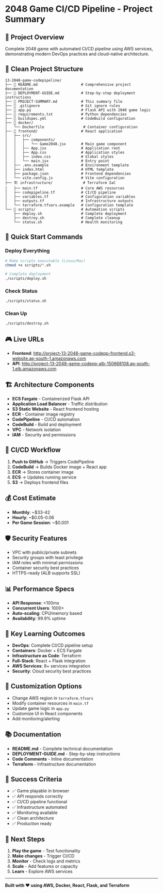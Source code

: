 # 2048 Game CI/CD Pipeline - Project Summary

## 🎯 Project Overview
Complete 2048 game with automated CI/CD pipeline using AWS services, demonstrating modern DevOps practices and cloud-native architecture.

## 📁 Clean Project Structure
```
13-2048-game-codepipeline/
├── 📄 README.md                    # Comprehensive project documentation
├── 📄 DEPLOYMENT-GUIDE.md          # Step-by-step deployment instructions
├── 📄 PROJECT-SUMMARY.md           # This summary file
├── 📄 .gitignore                   # Git ignore rules
├── 📄 app.py                       # Flask API with 2048 game logic
├── 📄 requirements.txt             # Python dependencies
├── 📄 buildspec.yml                # CodeBuild configuration
├── 🐳 docker/
│   └── Dockerfile                  # Container configuration
├── 🎨 frontend/                    # React application
│   ├── src/
│   │   ├── components/
│   │   │   └── Game2048.jsx       # Main game component
│   │   ├── App.jsx                # Application root
│   │   ├── App.css                # Application styles
│   │   ├── index.css              # Global styles
│   │   └── main.jsx               # Entry point
│   ├── .env.example               # Environment template
│   ├── index.html                 # HTML template
│   ├── package.json               # Frontend dependencies
│   └── vite.config.js             # Vite configuration
├── 🏗️ infrastructure/              # Terraform IaC
│   ├── main.tf                    # Core AWS resources
│   ├── codepipeline.tf            # CI/CD pipeline
│   ├── variables.tf               # Configuration variables
│   ├── outputs.tf                 # Infrastructure outputs
│   └── terraform.tfvars.example   # Configuration template
└── 🔧 scripts/                     # Automation scripts
    ├── deploy.sh                  # Complete deployment
    ├── destroy.sh                 # Complete cleanup
    └── status.sh                  # Health monitoring
```

## 🚀 Quick Start Commands

### Deploy Everything
```bash
# Make scripts executable (Linux/Mac)
chmod +x scripts/*.sh

# Complete deployment
./scripts/deploy.sh
```

### Check Status
```bash
./scripts/status.sh
```

### Clean Up
```bash
./scripts/destroy.sh
```

## 🎮 Live URLs
- **Frontend**: http://project-13-2048-game-codepp-frontend.s3-website.ap-south-1.amazonaws.com
- **API**: http://project-13-2048-game-codepp-alb-150668108.ap-south-1.elb.amazonaws.com

## 🏗️ Architecture Components
- **ECS Fargate** - Containerized Flask API
- **Application Load Balancer** - Traffic distribution
- **S3 Static Website** - React frontend hosting
- **ECR** - Container image registry
- **CodePipeline** - CI/CD automation
- **CodeBuild** - Build and deployment
- **VPC** - Network isolation
- **IAM** - Security and permissions

## 🔄 CI/CD Workflow
1. **Push to GitHub** → Triggers CodePipeline
2. **CodeBuild** → Builds Docker image + React app
3. **ECR** → Stores container image
4. **ECS** → Updates running service
5. **S3** → Deploys frontend files

## 💰 Cost Estimate
- **Monthly**: ~$33-42
- **Hourly**: ~$0.05-0.06
- **Per Game Session**: ~$0.001

## 🛡️ Security Features
- VPC with public/private subnets
- Security groups with least privilege
- IAM roles with minimal permissions
- Container security best practices
- HTTPS-ready (ALB supports SSL)

## 📊 Performance Specs
- **API Response**: <100ms
- **Concurrent Users**: 1000+
- **Auto-scaling**: CPU/memory based
- **Availability**: 99.9% uptime

## 🎯 Key Learning Outcomes
- **DevOps**: Complete CI/CD pipeline setup
- **Containers**: Docker + ECS Fargate
- **Infrastructure as Code**: Terraform
- **Full-Stack**: React + Flask integration
- **AWS Services**: 8+ services integration
- **Security**: Cloud security best practices

## 🔧 Customization Options
- Change AWS region in `terraform.tfvars`
- Modify container resources in `main.tf`
- Update game logic in `app.py`
- Customize UI in React components
- Add monitoring/alerting

## 📚 Documentation
- **README.md** - Complete technical documentation
- **DEPLOYMENT-GUIDE.md** - Step-by-step instructions
- **Code Comments** - Inline documentation
- **Terraform** - Infrastructure documentation

## 🎉 Success Criteria
- ✅ Game playable in browser
- ✅ API responds correctly
- ✅ CI/CD pipeline functional
- ✅ Infrastructure automated
- ✅ Monitoring available
- ✅ Clean architecture
- ✅ Production ready

## 🚀 Next Steps
1. **Play the game** - Test functionality
2. **Make changes** - Trigger CI/CD
3. **Monitor** - Check logs and metrics
4. **Scale** - Add features or capacity
5. **Learn** - Explore AWS services

---

**Built with ❤️ using AWS, Docker, React, Flask, and Terraform**